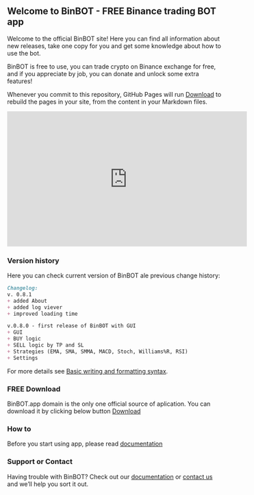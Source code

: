 ## Welcome to BinBOT  - FREE Binance trading BOT app

Welcome to the official BinBOT site! Here you can find all information about new releases, take one copy for you and get some knowledge about how to use the bot.

BinBOT is free to use, you can trade crypto on Binance exchange for free, and if you appreciate by job, you can donate and unlock some extra features!

Whenever you commit to this repository, GitHub Pages will run [Download](/download.md) to rebuild the pages in your site, from the content in your Markdown files.


<iframe width="560" height="315" src="https://www.youtube.com/embed/q7p3HzKS4Nk" title="YouTube video player" frameborder="0" allow="accelerometer; autoplay; clipboard-write; encrypted-media; gyroscope; picture-in-picture" allowfullscreen></iframe>


### Version history

Here you can check current version of BinBOT ale previous change history:

```markdown
Changelog:
v. 0.8.1
+ added About
+ added log viever
+ improved loading time

v.0.8.0 - first release of BinBOT with GUI
+ GUI
+ BUY logic
+ SELL logic by TP and SL
+ Strategies (EMA, SMA, SMMA, MACD, Stoch, Williams%R, RSI)
+ Settings


```

For more details see [Basic writing and formatting syntax](https://docs.github.com/en/github/writing-on-github/getting-started-with-writing-and-formatting-on-github/basic-writing-and-formatting-syntax).

### FREE Download

BinBOT.app domain is the only one official source of aplication. You can download it by clicking below button
[Download](/download.md)

### How to
Before you start using app, please read [documentation](https://github.com/dachu02/BinBOTdocs/download)

### Support or Contact

Having trouble with BinBOT?  Check out our [documentation](https://docs.github.com/categories/github-pages-basics/) or [contact us](https://support.github.com/contact) and we’ll help you sort it out.
